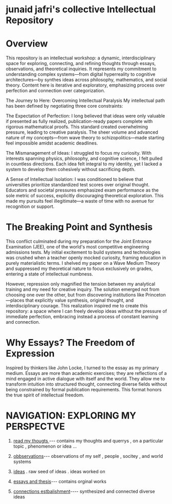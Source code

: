  # junaid jafri's collective Intellectual Repository

# Overview
This repository is an intellectual workshop: a dynamic, interdisciplinary space for exploring, connecting, and refining thoughts through essays, observations, and theoretical inquiries. It represents my commitment to understanding complex systems—from digital hyperreality to cognitive architectures—by synthes ideas across philosophy, mathematics, and social theory. Content here is iterative and exploratory, emphasizing process over perfection and connection over categorization.

The Journey to Here: Overcoming Intellectual Paralysis
My intellectual path has been defined by negotiating three core constraints:

The Expectation of Perfection: I long believed that ideas were only valuable if presented as fully realized, publication-ready papers complete with rigorous mathematical proofs. This standard created overwhelming pressure, leading to creative paralysis. The sheer volume and advanced nature of my concepts—from wave theory to schizopolitics—made starting feel impossible amidst academic deadlines.

The Mismanagement of Ideas: I struggled to focus my curiosity. With interests spanning physics, philosophy, and cognitive science, I felt pulled in countless directions. Each idea felt integral to my identity, yet I lacked a system to develop them cohesively without sacrificing depth.

A Sense of Intellectual Isolation: I was conditioned to believe that universities prioritize standardized test scores over original thought. Educators and societal pressures emphasized exam performance as the sole metric of success, explicitly discouraging theoretical exploration. This made my pursuits feel illegitimate—a waste of time with no avenue for recognition or support.

# The Breaking Point and Synthesis
This conflict culminated during my preparation for the Joint Entrance Examination (JEE), one of the world's most competitive engineering admissions tests. My initial excitement to build systems and technologies was crushed when a teacher openly mocked curiosity, framing education in purely materialistic terms. I shelved my paper on a Wave Medium Theory and suppressed my theoretical nature to focus exclusively on grades, entering a state of intellectual numbness.

However, repression only magnified the tension between my analytical training and my need for creative inquiry. The solution emerged not from choosing one over the other, but from discovering institutions like Princeton—places that explicitly value synthesis, original thought, and interdisciplinary courage. This realization inspired me to create this repository: a space where I can freely develop ideas without the pressure of immediate perfection, embracing instead a process of constant learning and connection.

# Why Essays? The Freedom of Expression
Inspired by thinkers like John Locke, I turned to the essay as my primary medium. Essays are more than academic exercises; they are reflections of a mind engaged in active dialogue with itself and the world. They allow me to transform intuition into structured thought, connecting diverse fields without being constrained by formal publication requirements. This format honors the true spirit of intellectual freedom.
# NAVIGATION: EXPLORING MY PERSPECTVE 


 1) [read my thougts ](https://github.com/1Nullnet/1Nullnet.github.io/blob/THOUGHTS/notes%20/thoughts.md) --- contains my thoughts and querrys , on a particular topic , phenomenon or idea ... 
 2) [obbservations](https://github.com/1Nullnet/1Nullnet.github.io/blob/observation/observation%20folder%20/observations.md)--- observations of my self , people , socitey , and world systems
    
 4) [ideas](https://github.com/1Nullnet/1Nullnet.github.io/blob/ideas/my%20ideas/my%20ideas.md)
    . raw seed of ideas
    . ideas worked on

5) [essays and thesis](essays/)--- contains orginal works
6) [connections estbalishment](https://github.com/1Nullnet/1Nullnet.github.io/blob/connections/connections%20made/CONNECTIONS%20MAIN%20.md)---- 
synthesized and connected diverse ideas  
